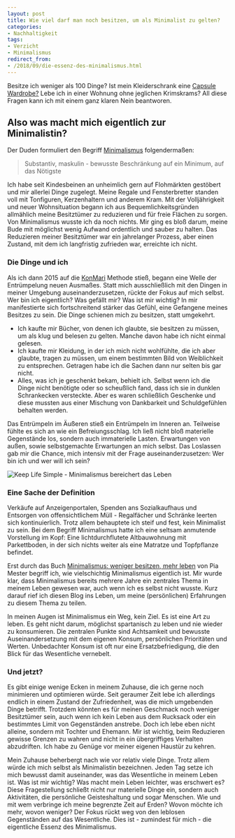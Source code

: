 ```yaml
---
layout: post
title: Wie viel darf man noch besitzen, um als Minimalist zu gelten?
categories:
- Nachhaltigkeit
tags:
- Verzicht
- Minimalismus
redirect_from:
- /2018/09/die-essenz-des-minimalismus.html
---
```


Besitze ich weniger als 100 Dinge? Ist mein Kleiderschrank eine
[Capsule Wardrobe?](https://en.wikipedia.org/wiki/Capsule_wardrobe) Lebe
ich in einer Wohnung ohne jeglichen Krimskrams? All diese Fragen kann
ich mit einem ganz klaren Nein beantworen.

## Also was macht mich eigentlich zur Minimalistin?

Der Duden formuliert den Begriff
[Minimalismus](https://www.duden.de/suchen/dudenonline/minimalismus)
folgendermaßen:

> Substantiv, maskulin - bewusste Beschränkung auf ein Minimum, auf das
> Nötigste

Ich habe seit Kindesbeinen an unheimlich gern auf Flohmärkten gestöbert
und mir allerlei Dinge zugelegt. Meine Regale und Fensterbretter standen
voll mit Tonfiguren, Kerzenhaltern und anderem Kram. Mit der
Volljährigkeit und neuer Wohnsituation begann ich aus
Bequemlichkeitsgründen allmählich meine Besitztümer zu reduzieren und
für freie Flächen zu sorgen. Von Minimalismus wusste ich da noch nichts.
Mir ging es bloß darum, meine Bude mit möglichst wenig Aufwand
ordentlich und sauber zu halten. Das Reduzieren meiner Besitztümer war
ein jahrelanger Prozess, aber einen Zustand, mit dem ich langfristig
zufrieden war, erreichte ich nicht.

### Die Dinge und ich

Als ich dann 2015 auf die
[KonMari](TODO-http://www.meinimalismus.de/2018/02/konmari.html) Methode
stieß, begann eine Welle der Entrümpelung neuen Ausmaßes. Statt mich
ausschließlich mit den Dingen in meiner Umgebung auseinanderzusetzen,
rückte der Fokus auf mich selbst. Wer bin ich eigentlich? Was gefällt
mir? Was ist mir wichtig? In mir manifestierte sich fortschreitend
stärker das Gefühl, eine Gefangene meines Besitzes zu sein. Die Dinge
schienen mich zu besitzen, statt umgekehrt.

-   Ich kaufte mir Bücher, von denen ich glaubte, sie besitzen zu
    müssen, um als klug und belesen zu gelten. Manche davon habe ich
    nicht einmal gelesen.
-   Ich kaufte mir Kleidung, in der ich mich nicht wohlfühlte, die ich
    aber glaubte, tragen zu müssen, um einem bestimmten Bild von
    Weiblichkeit zu entsprechen. Getragen habe ich die Sachen dann nur
    selten bis gar nicht.
-   Alles, was ich je geschenkt bekam, behielt ich. Selbst wenn ich die
    Dinge nicht benötigte oder so scheußlich fand, dass ich sie in
    dunklen Schrankecken versteckte. Aber es waren schließlich Geschenke
    und diese mussten aus einer Mischung von Dankbarkeit und
    Schuldgefühlen behalten werden.

Das Entrümpeln im Äußeren stieß ein Entrümpeln im Inneren an. Teilweise
fühlte es sich an wie ein Befreiungsschlag. Ich ließ nicht bloß
materielle Gegenstände los, sondern auch immaterielle Lasten.
Erwartungen von außen, sowie selbstgemachte Erwartungen an mich selbst.
Das Loslassen gab mir die Chance, mich intensiv mit der Frage
auseinanderzusetzen: Wer bin ich und wer will ich sein?

![Keep Life Simple - Minimalismus bereichert das Leben]({{site.baseurl}}/assets/img/posts/keep-life-simple.jpg)

### Eine Sache der Definition

Verkäufe auf Anzeigenportalen, Spenden ans Sozialkaufhaus und Entsorgen
von offensichtlichem Müll - Regalfächer und Schränke leerten sich
kontinuierlich. Trotz allem behauptete ich steif und fest, kein
Minimalist zu sein. Bei dem Begriff Minimalismus hatte ich eine seltsam
anmutende Vorstellung im Kopf: Eine lichtdurchflutete Altbauwohnung mit
Parkettboden, in der sich nichts weiter als eine Matratze und
Topfpflanze befindet.

Erst durch das Buch [Minimalismus: weniger besitzen, mehr
leben](https://www.amazon.de/Minimalismus-Weniger-besitzen-Mehr-leben/dp/1511712600/ref=sr_1_3?s=books&ie=UTF8&qid=1535912697&sr=1-3&keywords=minimalismus)
von Pia Mester begriff ich, wie vielschichtig Minimalismus eigentlich
ist. Mir wurde klar, dass Minimalismus bereits mehrere Jahre ein
zentrales Thema in meinem Leben gewesen war, auch wenn ich es selbst
nicht wusste. Kurz darauf rief ich diesen Blog ins Leben, um meine
(persönlichen) Erfahrungen zu diesem Thema zu teilen.

In meinen Augen ist Minimalismus ein Weg, kein Ziel. Es ist eine Art zu
leben. Es geht nicht darum, möglichst spartanisch zu leben und nie
wieder zu konsumieren. Die zentralen Punkte sind Achtsamkeit und
bewusste Auseinandersetzung mit dem eigenen Konsum, persönlichen
Prioritäten und Werten. Unbedachter Konsum ist oft nur eine
Ersatzbefriedigung, die den Blick für das Wesentliche vernebelt.

### Und jetzt?

Es gibt einige wenige Ecken in meinem Zuhause, die ich gerne noch
minimieren und optimieren würde. Seit geraumer Zeit lebe ich allerdings
endlich in einem Zustand der Zufriedenheit, was die mich umgebenden
Dinge betrifft. Trotzdem könnten es für meinen Geschmack noch weniger
Besitztümer sein, auch wenn ich kein Leben aus dem Rucksack oder ein
bestimmtes Limit von Gegenständen anstrebe. Doch ich lebe eben nicht
alleine, sondern mit Tochter und Ehemann. Mir ist wichtig, beim
Reduzieren gewisse Grenzen zu wahren und nicht in ein übergriffiges
Verhalten abzudriften. Ich habe zu Genüge vor meiner eigenen Haustür zu
kehren.

Mein Zuhause beherbergt nach wie vor relativ viele Dinge. Trotz allem
würde ich mich selbst als Minimalistin bezeichnen. Jeden Tag setze ich
mich bewusst damit auseinander, was das Wesentliche in meinem Leben ist.
Was ist mir wichtig? Was macht mein Leben leichter, was erschwert es?
Diese Fragestellung schließt nicht nur materielle Dinge ein, sondern
auch Aktivitäten, die persönliche Geisteshaltung und sogar Menschen. Wie
und mit wem verbringe ich meine begrenzte Zeit auf Erden? Wovon möchte
ich mehr, wovon weniger? Der Fokus rückt weg von den leblosen
Gegenständen auf das Wesentliche. Dies ist - zumindest für mich - die
eigentliche Essenz des Minimalismus.

